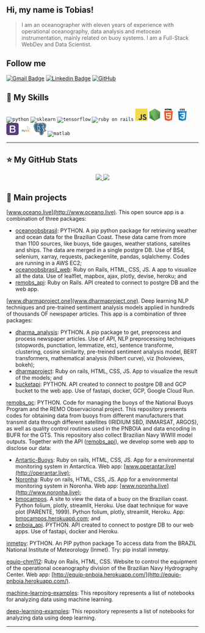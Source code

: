 ## Hi, my name is <strong>Tobias!</strong>

> I am an oceanographer with eleven years of experience with operational oceanography, data analysis and metocean instrumentation, mainly related on buoy systems. I am a Full-Stack WebDev and Data Scientist.

## Follow me
[![Gmail Badge](https://img.shields.io/badge/-tobias.ramalho.ferreira@gmail.com-c14438?style=flat-square&logo=Gmail&logoColor=white&link=mailto:tobias.ramalho.ferreira@gmail.com)](mailto:tobias.ramalho.ferreira@gmail.com)
[![Linkedin Badge](https://img.shields.io/badge/-soutobias-blue?style=flat-square&logo=Linkedin&logoColor=white&link=https://www.linkedin.com/in/soutobias/)](https://www.linkedin.com/in/soutobias/)
[![GitHub](https://img.shields.io/badge/-GitHub-181717?style=flat-square&logo=github&logoColor=white&link=https://github.com/soutobias)](https://github.com/soutobias)

## 🚀 My Skills

<code><img height="32" src="https://upload.wikimedia.org/wikipedia/commons/thumb/c/c3/Python-logo-notext.svg/768px-Python-logo-notext.svg.png" alt="python"/></code>
<code><img height="32" src="https://upload.wikimedia.org/wikipedia/commons/thumb/0/05/Scikit_learn_logo_small.svg/1280px-Scikit_learn_logo_small.svg.png" alt="sklearn"/></code>
<code><img height="32" src="https://upload.wikimedia.org/wikipedia/commons/thumb/2/2d/Tensorflow_logo.svg/1200px-Tensorflow_logo.svg.png" alt="tensorflow"/></code>
<code><img height="32" src="https://upload.wikimedia.org/wikipedia/commons/1/16/Ruby_on_Rails-logo.png" alt="ruby on rails"/></code>
<code><img height="32" src="https://raw.githubusercontent.com/github/explore/80688e429a7d4ef2fca1e82350fe8e3517d3494d/topics/javascript/javascript.png" alt="Javascript"/></code>
<code><img height="32" src="https://raw.githubusercontent.com/github/explore/80688e429a7d4ef2fca1e82350fe8e3517d3494d/topics/nodejs/nodejs.png" alt="Nodejs"/></code>
<code><img height="32" src="https://raw.githubusercontent.com/github/explore/80688e429a7d4ef2fca1e82350fe8e3517d3494d/topics/html/html.png" alt="HTML5"/></code>
<code><img height="32" src="https://raw.githubusercontent.com/github/explore/80688e429a7d4ef2fca1e82350fe8e3517d3494d/topics/css/css.png" alt="CSS"/></code>
<code><img height="32" src="https://raw.githubusercontent.com/github/explore/80688e429a7d4ef2fca1e82350fe8e3517d3494d/topics/bootstrap/bootstrap.png" alt="Bootstrap"/></code>
<code><img height="32" src="https://raw.githubusercontent.com/github/explore/80688e429a7d4ef2fca1e82350fe8e3517d3494d/topics/mysql/mysql.png" alt="MySQL"/></code>
<code><img height="32" src="https://raw.githubusercontent.com/github/explore/80688e429a7d4ef2fca1e82350fe8e3517d3494d/topics/postgresql/postgresql.png" alt="PostegreSQL"/></code>
<code><img height="32" src="https://upload.wikimedia.org/wikipedia/commons/2/21/Matlab_Logo.png" alt="matlab"/></code>

---

## ⭐ My GitHub Stats

<p align="center">
<a href="https://github.com/soutobias">
  <img height="180em" src="https://github-readme-stats-eight-theta.vercel.app/api?username=soutobias&show_icon  s=true&theme=algolia&include_all_commits=true&count_private=true"/>
  <img height="180em" src="https://github-readme-stats-eight-theta.vercel.app/api/top-langs/?username=soutobias&layout=compact&langs_count=8&theme=algolia"/>
</a>
</p>



## 🔭 Main projects
[www.oceano.live](http://www.oceano.live). This open source app is a combination of three packages:
- [oceanoobsbrasil](https://github.com/soutobias/oceanoobsbrasil): PYTHON. A pip python package for retrieving weather and ocean data for the Brazilian Coast. These data came from more than 1100 sources, like buoys, tide gauges, weather stations, satelites and ships. The data are merged in a single postgre DB. Use of BS4, selenium, xarray, requests, packegenlite, pandas, sqlalchemy. Codes are running in a AWS EC2;
- [oceanoobsbrasil_web](https://github.com/soutobias/oceanoobsbrasil_web): Ruby on Rails, HTML, CSS, JS. A app to visualize all the data. Use of lealflet, mapbox, ajax, plotly, devise, heroku; and
- [remobs_api](https://github.com/soutobias/remobs_api): Ruby on Rails. API created to connect to postgre DB and the web app.

[www.dharmaproject.one](www.dharmaproject.one). Deep learning NLP techniques and pre-trained sentiment analysis models applied in hundreds of thousands OF newspaper articles. This app is a combination of three packages:
- [dharma_analysis](https://github.com/soutobias/dharma_analysis): PYTHON. A pip package to get, preprocess and process newspaper articles. Use of API, NLP preprocessing techniques (stopwords, punctiation, lemmatize, etc), sentence transforme, clustering, cosine similarity, pre-treined sentiment analysis model, BERT transformers, mathematical analysis (hilbert curve), viz (holoviews, bokeh);
- [dharmaproject](https://github.com/soutobias/dharmaproject): Ruby on rails, HTML, CSS, JS. App to visualize the result of the models; and
- [bucketapi](https://github.com/soutobias/bucketapi): PYTHON. API created to connect to postgre DB and GCP bucket to the web app. Use of fastapi, docker, GCP, Google Cloud Run.

[remobs_qc](https://github.com/soutobias/remobs_qc): PYTHON. Code for managing the buoys of the National Buoys Program and the REMO Observacional project. This repository presents codes for obtaining data from buoys from different manufacturers that transmit data through different satellites (IRIDIUM SBD, INMARSAT, ARGOS), as well as quality control routines used in the PNBOIA and data encoding in BUFR for the GTS. This repository also collect Brazilian Navy WWIII model outputs. Together with the API ([remobs_api](https://github.com/soutobias/remobs_api)), we develop some web app to disclose our data:
- [Antartic-Buoys](https://github.com/pnboia-brasil/Antarctic-Buoys): Ruby on rails, HTML, CSS, JS. App for a environmental monitoring system in Antarctica. Web app: [www.operantar.live](http://operantar.live);
- [Noronha](https://github.com/pnboia-brasil/noronha): Ruby on rails, HTML, CSS, JS. App for a environmental monitoring system in Noronha. Web app: [www.noronha.live](http://www.noronha.live);
- [bmocampos](https://github.com/soutobias/bmosantos). A site to view the data of a buoy on the Brazilian coast. Python folium, plotly, streamlit, Heroku. Use daat technique for wave plot (PARENTE, 1999). Python folium, plotly, streamlit, Heroku. App: [bmocampos.herokuapṕ.com](bmocampos.herokuapṕ.com); and
- [pnboia_api](https://github.com/pnboia-brasil/pnboia_api). PYTHON. API created to connect to postgre DB to our web apps. Use of fastapi, docker and Heroku.

[inmetpy](https://github.com/soutobias/inmetpy): PYTHON.  An PIP python package To access data from the BRAZIL National Institute of Meteorology (Inmet). Try: pip install inmetpy.

[equip-chm112](https://github.com/soutobias/equip-chm112): Ruby on Rails, HTML, CSS. Website to control the equipment of the operational oceanography division of the Brazilian Navy Hydrography Center. Web app: [http://equip-pnboia.herokuapp.com/](http://equip-pnboia.herokuapp.com/).

[machine-learning-examples](https://github.com/soutobias/machine-learning-examples): This repository represents a list of notebooks for analyzing data using machine learning.

[deep-learning-examples](https://github.com/soutobias/deep-learning-examples): This repository represents a list of notebooks for analyzing data using deep learning.

----
